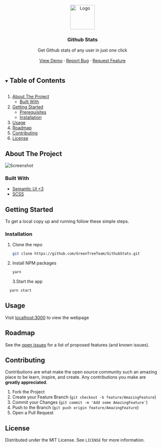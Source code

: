 <p align="center">
  <a href="https://github.com/GreenTreeTeam/GithubStats">
    <img src="https://github.githubassets.com/images/modules/logos_page/GitHub-Mark.png" alt="Logo" width="80" height="80">
  </a>

  <h3 align="center">Github Stats</h3>

  <p align="center">
Get Github stats of any user in just one click
  <br />
    <br />
    <a href="https://stats.greentree.team/">View Demo</a>
    ·
    <a href="https://github.com/GreenTreeTeam/GithubStats/issues">Report Bug</a>
    ·
    <a href="https://github.com/GreenTreeTeam/GithubStats/issues">Request Feature</a>
  </p>
</p>

<details open="open">
  <summary><h2 style="display: inline-block">Table of Contents</h2></summary>
  <ol>
    <li>
      <a href="#about-the-project">About The Project</a>
      <ul>
        <li><a href="#built-with">Built With</a></li>
      </ul>
    </li>
    <li>
      <a href="#getting-started">Getting Started</a>
      <ul>
        <li><a href="#prerequisites">Prerequisites</a></li>
        <li><a href="#installation">Installation</a></li>
      </ul>
    </li>
    <li><a href="#usage">Usage</a></li>
    <li><a href="#roadmap">Roadmap</a></li>
    <li><a href="#contributing">Contributing</a></li>
    <li><a href="#license">License</a></li>
  </ol>
</details>

## About The Project

![Screenshot](https://media.discordapp.net/attachments/750361125484232885/841517467293843476/unknown.png)

### Built With

- [Semantic UI <3](https://semantic-ui.com/)
- [SCSS](https://sass-lang.com/)

## Getting Started

To get a local copy up and running follow these simple steps.

### Installation

1. Clone the repo
   ```sh
   git clone https://github.com/GreenTreeTeam/GithubStats.git
   ```
2. Install NPM packages

   ```sh
   yarn
   ```

   3.Start the app

```sh
  yarn start
```

## Usage

Visit [localhost:3000](http://localhost:3000) to view the webpage

## Roadmap

See the [open issues](https://github.com/GreenTreeTeam/GithubStats/issues) for a
list of proposed features (and known issues).

## Contributing

Contributions are what make the open source community such an amazing place to
be learn, inspire, and create. Any contributions you make are **greatly
appreciated**.

1. Fork the Project
2. Create your Feature Branch (`git checkout -b feature/AmazingFeature`)
3. Commit your Changes (`git commit -m 'Add some AmazingFeature'`)
4. Push to the Branch (`git push origin feature/AmazingFeature`)
5. Open a Pull Request

## License

Distributed under the MIT License. See `LICENSE` for more information.
